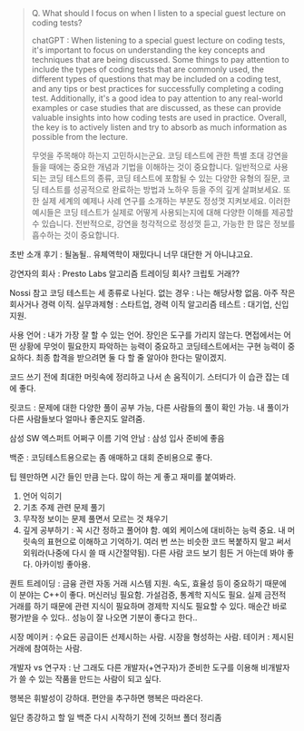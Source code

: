 > Q. What should I focus on when I listen to a special guest lecture on coding tests?  
>   
> chatGPT : When listening to a special guest lecture on coding tests, it's important to focus on understanding the key concepts and techniques that are being discussed. Some things to pay attention to include the types of coding tests that are commonly used, the different types of questions that may be included on a coding test, and any tips or best practices for successfully completing a coding test. Additionally, it's a good idea to pay attention to any real-world examples or case studies that are discussed, as these can provide valuable insights into how coding tests are used in practice. Overall, the key is to actively listen and try to absorb as much information as possible from the lecture.  
>   
> 무엇을 주목해야 하는지 고민하시는군요. 코딩 테스트에 관한 특별 초대 강연을 들을 때에는 중요한 개념과 기법을 이해하는 것이 중요합니다. 일반적으로 사용되는 코딩 테스트의 종류, 코딩 테스트에 포함될 수 있는 다양한 유형의 질문, 코딩 테스트를 성공적으로 완료하는 방법과 노하우 등을 주의 깊게 살펴보세요. 또한 실제 세계의 예제나 사례 연구를 소개하는 부분도 정성껏 지켜보세요. 이러한 예시들은 코딩 테스트가 실제로 어떻게 사용되는지에 대해 다양한 이해를 제공할 수 있습니다. 전반적으로, 강연을 청각적으로 정성껏 듣고, 가능한 한 많은 정보를 흡수하는 것이 중요합니다.  
  
초반 소개 후기 : 될놈될.. 유체역학이 재밌다니 너무 대단한 거 아니냐고요.

강연자의 회사 : Presto Labs
알고리즘 트레이딩 회사?
크립토 거래??

Nossi 참고
코딩 테스트는 세 종류로 나뉜다.
없는 경우 : 나는 해당사항 없음. 아주 작은 회사거나 경력 이직.
실무과제형 : 스타트업, 경력 이직
알고리즘 테스트 : 대기업, 신입 지원.

사용 언어 : 내가 가장 잘 할 수 있는 언어. 장인은 도구를 가리지 않는다.
면접에서는 어떤 상황에 무엇이 필요한지 파악하는 능력이 중요하고 코딩테스트에서는 구현 능력이 중요하다. 최종 합격을 받으려면 둘 다 할 줄 알아야 한다는 말이겠지.

코드 쓰기 전에 최대한 머릿속에 정리하고 나서 손 움직이기. 스터디가 이 습관 잡는 데에 좋다.

릿코드 : 문제에 대한 다양한 풀이 공부 가능, 다른 사람들의 풀이 확인 가능. 내 풀이가 다른 사람들보다 얼마나 좋은지도 알려줌.

삼성 SW 엑스퍼트 어쩌구 이름 기억 안남 : 삼성 입사 준비에 좋음

백준 : 코딩테스트용으로는 좀 애매하고 대회 준비용으로 좋다.



팁
웬만하면 시간 들인 만큼 는다. 많이 하는 게 좋고 재미를 붙여봐라.
1. 언어 익히기
2. 기초 주제 관련 문제 풀기
3. 무작정 보이는 문제 풀면서 모르는 것 채우기
4. 깊게 공부하기 : 꼭 시간 정하고 풀어야 함. 예외 케이스에 대비하는 능력 중요. 내 머릿속의 표현으로 이해하고 기억하기. 여러 번 쓰는 비슷한 코드 복붙하지 말고 써서 외워라(나중에 다시 쓸 때 시간절약됨). 다른 사람 코드 보기 힘든 거 아는데 봐야 좋다. 아카이빙 좋아용.

퀀트 트레이딩 : 금융 관련 자동 거래 시스템 지원.
속도, 효율성 등이 중요하기 때문에 이 분야는 C++이 좋다.
머신러닝 필요함. 가설검증, 통계학 지식도 필요.
실제 금전적 거래를 하기 때문에 관련 지식이 필요하며 경제학 지식도 필요할 수 있다.
매순간 바로 평가받을 수 있다.. 성능이 잘 나오면 기분이 좋다고 한다..

시장 메이커 : 수요든 공급이든 선제시하는 사람. 시장을 형성하는 사람.
테이커 : 제시된 거래에 참여하는 사람.

개발자 vs 연구자 : 난 그래도 다른 개발자(+연구자)가 준비한 도구를 이용해 비개발자가 쓸 수 있는 작품을 만드는 사람이 되고 싶다.

행복은 휘발성이 강하대. 편안을 추구하면 행복은 따라온다.

일단 종강하고 할 일
백준 다시 시작하기 전에 깃허브 폴더 정리좀

